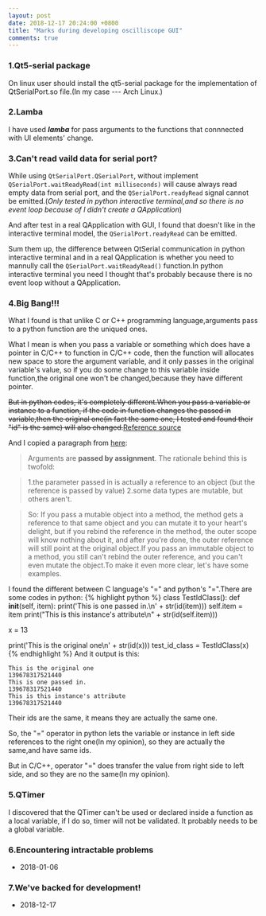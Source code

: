 ```yaml
---
layout: post
date: 2018-12-17 20:24:00 +0800
title: "Marks during developing oscilliscope GUI"
comments: true
---
```

### 1.Qt5-serial package
On linux user should install the qt5-serial package for the implementation of QtSerialPort.so file.(In my case --- Arch Linux.)

### 2.Lamba
I have used ***lamba*** for pass arguments to the functions that connnected with UI elements' change.

### 3.Can't read vaild data for serial port?
While using `QtSerialPort.QSerialPort`, without implement `QSerialPort.waitReadyRead(int milliseconds)` will cause always read empty data from serial port, and the `QSerialPort.readyRead` signal cannot be emitted.(*Only tested in python interactive terminal,and so there is no event loop because of I didn't create a QApplication*)

And after test in a real QApplication with GUI, I found that doesn't like in the interactive terminal model, the `QSerialPort.readyRead` can be emitted.

Sum them up, the difference between QtSerial communication in python interactive terminal and in a real QApplication is whether you need to mannully call the `QSerialPort.waitReadyRead()` function.In python interactive terminal you need I thought that's probably because there is no event loop without a QApplication.

### 4.Big Bang!!!

What I found is that unlike C or C++ programming language,arguments pass to a python function are the uniqued ones.

What I mean is when you pass a variable or something which does have a pointer in C/C++ to function in C/C++ code, then the function will allocates new space to store the argument variable, and it only passes in the original variable's value, so if you do some change to this variable inside function,the original one won't be changed,because they have different pointer.

~~But in python codes, it's completely different.When you pass a variable or instance to a function, if the code in function changes the passed in variable,then the original one(in fact the same one, I tested and found their "id" is the same) will also changed.~~[Reference source](https://stackoverflow.com/questions/22558739/without-pointers-can-i-pass-references-as-arguments-in-python)

And I copied a paragraph from [here](https://stackoverflow.com/questions/986006/how-do-i-pass-a-variable-by-reference):
> Arguments are **passed by assignment**. The rationale behind this is twofold:
 
> 1.the parameter passed in is actually a reference to an object (but the reference is passed by value)
> 2.some data types are mutable, but others aren't.

> So: If you pass a mutable object into a method, the method gets a reference to that same object and you can mutate it to your heart's delight, but if you rebind the reference in the method, the outer scope will know nothing about it, and after you're done, the outer reference will still point at the original object.If you pass an immutable object to a method, you still can't rebind the outer reference, and you can't even mutate the object.To make it even more clear, let's have some examples.

I found the different between C language's "=" and python's "=".There are some codes in python:
{% highlight python %}
class TestIdClass():
	def __init__(self, item):
		print('This is one passed in.\n' + str(id(item)))
		self.item = item
		print("This is this instance's attribute\n" + str(id(self.item)))

x = 13

print('This is the original one\n' + str(id(x)))
test_id_class = TestIdClass(x)
{% endhighlight %}
And it output is this:
```
This is the original one
139678317521440
This is one passed in.
139678317521440
This is this instance's attribute
139678317521440
```
Their ids are the same, it means they are actually the same one.

So, the "=" operator in python lets the variable or instance in left side references to the right one(In my opinion), so they are actually the same,and have same ids.

But in C/C++, operator "=" does transfer the value from right side to left side, and so they are no the same(In my opinion).

### 5.QTimer
I discovered that the QTimer can't be used or declared inside a function as a local variable, if I do so, timer will not be validated. It probably needs to be a global variable.

### 6.Encountering intractable problems
 - 2018-01-06 

### 7.We've backed for development!
 - 2018-12-17